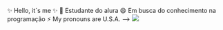  ✨ Hello, it´s me ✨ 
 💬 Estudante do alura
 😄 Em busca do conhecimento na programação
 ⚡ My pronouns are U.S.A.
-->
![](https://media1.tenor.com/m/oF1sbpfKVZkAAAAd/adele.gif)

